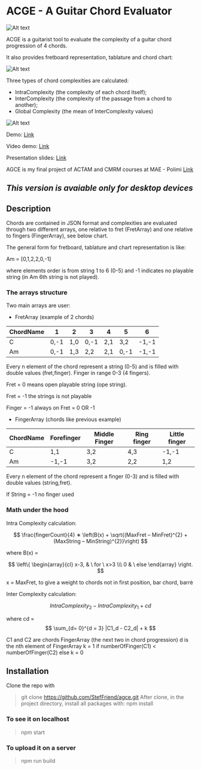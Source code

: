 # ACGE - A Guitar Chord Evaluator

![Alt text](http://agce.webguitar.it/static/media/banner.6ca722617c74e9361fd5.png)

ACGE is a guitarist tool to evaluate the complexity of a guitar chord progression of 4 chords.

It also provides fretboard representation, tablature and chord chart:

![Alt text](http://agce.webguitar.it/screen.PNG)

Three types of chord complexities are calculated:
* IntraComplexity (the complexity of each chord itself);
* InterComplexity (the complexity of the passage from a chord to another);
* Global Complexity (the mean of InterComplexity values)

![Alt text](http://agce.webguitar.it/screen2.PNG)

Demo: [Link](http://agce.webguitar.it/)

Video demo: [Link](http://agce.webguitar.it/)

Presentation slides: [Link](https://polimi365-my.sharepoint.com/:b:/g/personal/10937333_polimi_it/EY6k-uO-ofJFuatJmPxsal4Bk2uYBbNSMNvc3hNlvxvzGw?e=u3mvpf)

AGCE is my final project of ACTAM and CMRM courses at MAE - Polimi  [Link](https://suono.polimi.it/)

*This version is avaiable only for desktop devices*
-

## Description

Chords are contained in JSON format and complexities are evaluated through two different arrays, one relative to fret (FretArray) and one relative to fingers (FingerArray), see below chart.

The general form for fretboard, tablature and chart representation is like:

Am = [0,1,2,2,0,-1]

where elements order is from string 1 to 6 (0-5) and -1 indicates no playable string (in Am 6th string is not played).

### The arrays structure

Two main arrays are user:
* FretArray (example of 2 chords)

| ChordName | 1    | 2   | 3    | 4   | 5    | 6     |
|-----------|------|-----|------|-----|------|-------|
| C         | 0,-1 | 1,0 | 0,-1 | 2,1 | 3,2  | -1,-1 |
| Am        | 0,-1 | 1,3 | 2,2  | 2,1 | 0,-1 | -1,-1 |

Every n element of the chord represent a string (0-5) and is filled with double values (fret,finger). Finger in range 0-3 (4 fingers).

Fret = 0 means open playable string (ope string).

Fret = -1 the strings is not playable

Finger = -1 always on Fret = 0 OR -1

* FingerArray (chords like previous example)

| ChordName | Forefinger | Middle Finger | Ring finger | Little finger |
|-----------|------------|---------------|-------------|---------------|
| C         | 1,1        | 3,2           | 4,3         | -1,-1         |
| Am        | -1,-1      | 3,2           | 2,2         | 1,2           |

Every n element of the chord represent a finger (0-3) and is filled with double values (string,fret).

If String = -1 no finger used


### Math under the hood

Intra Complexity calculation:


$$
\frac{fingerCount}{4}  ∗ \left(B(x) +  \sqrt{(MaxFret – MinFret)^{2} + (MaxString – MinString)^{2}}\right)
$$

where B(x) =

$$
\left\{ \begin{array}{cl}
x-3, &  \ for \ x>3 \\\
0 &  \ else
\end{array} \right.
$$

x = MaxFret, to give a weight to chords not in first position, bar chord, barrè

Inter Complexity calculation:

$$
IntraComplexity_2-IntraComplexity_1 + cd
$$

where cd =
$$
\sum_{d= 0}^{d = 3} |C1_d - C2_d| + k
$$

C1 and C2 are chords FingerArray (the next two in chord progression)
d is the nth  element of FingerArray
k = 1 if numberOfFinger(C1) < numberOfFinger(C2) else k = 0

## Installation

Clone the repo with
> git clone https://github.com/StefFriend/agce.git
After clone, in the project directory, install all packages with:
> npm install

### To see it on localhost

> npm start

### To upload it on a server

> npm run build
